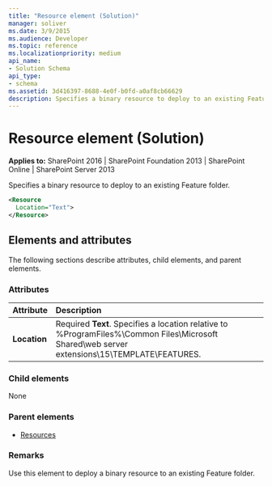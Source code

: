 ```yaml
---
title: "Resource element (Solution)"
manager: soliver
ms.date: 3/9/2015
ms.audience: Developer
ms.topic: reference
ms.localizationpriority: medium
api_name:
- Solution Schema
api_type:
- schema
ms.assetid: 3d416397-8688-4e0f-b0fd-a0af8cb66629
description: Specifies a binary resource to deploy to an existing Feature folder.
---
```


# Resource element (Solution)

**Applies to:** SharePoint 2016 | SharePoint Foundation 2013 | SharePoint Online | SharePoint Server 2013

Specifies a binary resource to deploy to an existing Feature folder.

```XML
<Resource
  Location="Text">
</Resource>
```

## Elements and attributes

The following sections describe attributes, child elements, and parent elements.

### Attributes

|**Attribute**|**Description**|
|:-----|:-----|
|**Location**  <br/> |Required **Text**. Specifies a location relative to %ProgramFiles%\Common Files\Microsoft Shared\web server extensions\15\TEMPLATE\FEATURES.  <br/> |

### Child elements

None

### Parent elements

- [Resources](resources-element-solution.md)

### Remarks

Use this element to deploy a binary resource to an existing Feature folder.
